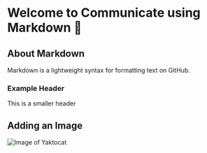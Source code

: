 # Welcome to Communicate using Markdown 👋

## About Markdown
Markdown is a lightweight syntax for formatting text on GitHub.

### Example Header
This is a smaller header

## Adding an Image
![Image of Yaktocat](https://octodex.github.com/images/yaktocat.png)

